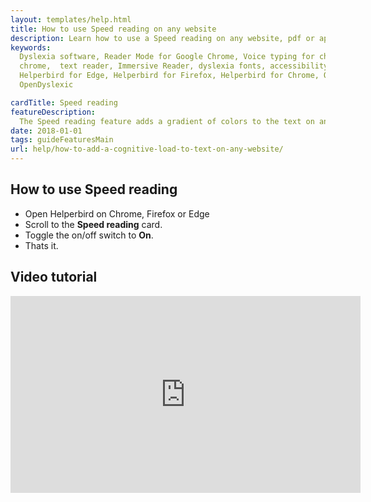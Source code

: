 ```yaml
---
layout: templates/help.html
title: How to use Speed reading on any website
description: Learn how to use a Speed reading on any website, pdf or app.
keywords:
  Dyslexia software, Reader Mode for Google Chrome, Voice typing for chrome, Text to speech for
  chrome,  text reader, Immersive Reader, dyslexia fonts, accessibility software, dyslexia software,
  Helperbird for Edge, Helperbird for Firefox, Helperbird for Chrome, Opendyslexic for Chrome,
  OpenDyslexic

cardTitle: Speed reading
featureDescription:
  The Speed reading feature adds a gradient of colors to the text on any website, pdf or app.
date: 2018-01-01
tags: guideFeaturesMain
url: help/how-to-add-a-cognitive-load-to-text-on-any-website/
---
```


## How to use Speed reading

- Open Helperbird on Chrome, Firefox or Edge
- Scroll to the **Speed reading** card.
- Toggle the on/off switch to **On**.
- Thats it.

## Video tutorial

<iframe
    width="560"
    height="315"
    src="https://www.youtube.com/embed/e9FEZQVcrLk"
    title="YouTube video player"
    frameborder="0"
    allow="accelerometer; autoplay; clipboard-write; encrypted-media; gyroscope; picture-in-picture"
    allowfullscreen
  ></iframe>
